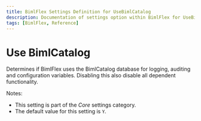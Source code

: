 ```yaml
---
title: BimlFlex Settings Definition for UseBimlCatalog
description: Documentation of settings option within BimlFlex for UseBimlCatalog
tags: [BimlFlex, Reference]
---
```


# Use BimlCatalog

Determines if BimlFlex uses the BimlCatalog database for logging, auditing and configuration variables. Disabling this also disable all dependent functionality.

Notes:

* This setting is part of the *Core* settings category.
* The default value for this setting is `Y`.
